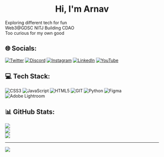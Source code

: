 <h1 align="center">Hi, I'm Arnav</h1>
Exploring different tech for fun<br>
Web3@GDSC NITJ
Building CDAO<br>
Too curious for my own good


## 🌐 Socials:
[![Twitter](https://img.shields.io/badge/Twitter-%231DA1F2.svg?logo=Twitter&logoColor=white)](https://twitter.com/thisis_arnav) 
[![Discord](https://img.shields.io/badge/Discord-%237289DA.svg?logo=discord&logoColor=white)](https://discord.gg/https://discord.gg/yKYWCchsrb)
[![Instagram](https://img.shields.io/badge/Instagram-%23E4405F.svg?logo=Instagram&logoColor=white)](https://instagram.com/neo.anderson.7) [![LinkedIn](https://img.shields.io/badge/LinkedIn-%230077B5.svg?logo=linkedin&logoColor=white)](https://linkedin.com/in/arnav-anand-923232270/)
[![YouTube](https://img.shields.io/badge/YouTube-%23FF0000.svg?logo=YouTube&logoColor=white)](https://youtube.com/@https://www.youtube.com/@C-DAO)

## 💻 Tech Stack:
![CSS3](https://img.shields.io/badge/css3-%231572B6.svg?style=for-the-badge&logo=css3&logoColor=white) ![JavaScript](https://img.shields.io/badge/javascript-%23323330.svg?style=for-the-badge&logo=javascript&logoColor=%23F7DF1E) ![HTML5](https://img.shields.io/badge/html5-%23E34F26.svg?style=for-the-badge&logo=html5&logoColor=white) ![GIT](https://img.shields.io/badge/Git-fc6d26?style=for-the-badge&logo=git&logoColor=white) ![Python](https://img.shields.io/badge/python-3670A0?style=for-the-badge&logo=python&logoColor=ffdd54) ![Figma](https://img.shields.io/badge/figma-%23F24E1E.svg?style=for-the-badge&logo=figma&logoColor=white) ![Adobe Lightroom](https://img.shields.io/badge/Adobe%20Lightroom-31A8FF.svg?style=for-the-badge&logo=Adobe%20Lightroom&logoColor=white)
## 📊 GitHub Stats:
![](https://github-readme-stats.vercel.app/api?username=capy-on-caffeine&theme=default&hide_border=false&include_all_commits=true&count_private=false)<br/>
![](https://github-readme-streak-stats.herokuapp.com/?user=capy-on-caffeine&theme=default&hide_border=false)<br/>
![](https://github-readme-stats.vercel.app/api/top-langs/?username=capy-on-caffeine&theme=default&hide_border=false&include_all_commits=true&count_private=false&layout=compact)

---
[![](https://visitcount.itsvg.in/api?id=capy-on-caffeine&icon=0&color=0)](https://visitcount.itsvg.in)

<!-- Proudly created with GPRM ( https://gprm.itsvg.in ) -->
